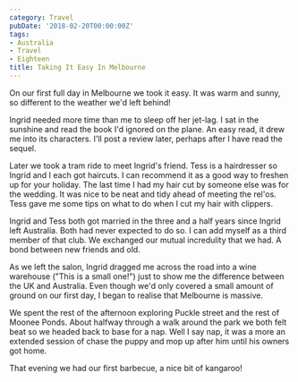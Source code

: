 ```yaml
---
category: Travel
pubDate: '2018-02-20T00:00:00Z'
tags:
- Australia
- Travel
- Eighteen
title: Taking It Easy In Melbourne
---
```

On our first full day in Melbourne we took it easy. It was warm and sunny, so different to the weather we'd left behind!

Ingrid needed more time than me to sleep off her jet-lag. I sat in the sunshine and read the book I'd ignored on the plane. An easy read, it drew me into its characters. I'll post a review later, perhaps after I have read the sequel.

Later we took a tram ride to meet Ingrid's friend. Tess is a hairdresser so Ingrid and I each got haircuts. I can recommend it as a good way to freshen up for your holiday. The last time I had my hair cut by someone else was for the wedding. It was nice to be neat and tidy ahead of meeting the rel'os. Tess gave me some tips on what to do when I cut my hair with clippers.

Ingrid and Tess both got married in the three and a half years since Ingrid left Australia. Both had never expected to do so. I can add myself as a third member of that club. We exchanged our mutual incredulity that we had. A bond between new friends and old.

As we left the salon, Ingrid dragged me across the road into a wine warehouse ("This is a small one!") just to show me the difference between the UK and Australia. Even though we'd only covered a small amount of ground on our first day, I began to realise that Melbourne is massive.

We spent the rest of the afternoon exploring Puckle street and the rest of Moonee Ponds. About halfway through a walk around the park we both felt beat so we headed back to base for a nap. Well I say nap, it was a more an extended session of chase the puppy and mop up after him until his owners got home.

That evening we had our first barbecue, a nice bit of kangaroo!